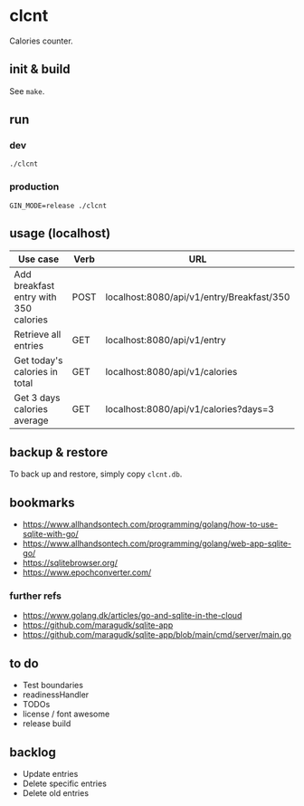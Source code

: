 # clcnt

Calories counter.

## init & build

See `make`.

## run

### dev

`./clcnt`

### production

`GIN_MODE=release ./clcnt`

## usage (localhost)

| Use case | Verb | URL |
| --- | --- | --- |
| Add breakfast entry with 350 calories | POST | localhost:8080/api/v1/entry/Breakfast/350 |
| Retrieve all entries | GET | localhost:8080/api/v1/entry |
| Get today's calories in total | GET | localhost:8080/api/v1/calories |
| Get 3 days calories average | GET | localhost:8080/api/v1/calories?days=3 |

## backup & restore

To back up and restore, simply copy `clcnt.db`.

## bookmarks

- https://www.allhandsontech.com/programming/golang/how-to-use-sqlite-with-go/
- https://www.allhandsontech.com/programming/golang/web-app-sqlite-go/
- https://sqlitebrowser.org/
- https://www.epochconverter.com/

### further refs

- https://www.golang.dk/articles/go-and-sqlite-in-the-cloud
- https://github.com/maragudk/sqlite-app
- https://github.com/maragudk/sqlite-app/blob/main/cmd/server/main.go

## to do

- Test boundaries
- readinessHandler
- TODOs
- license / font awesome
- release build

## backlog

- Update entries
- Delete specific entries
- Delete old entries

